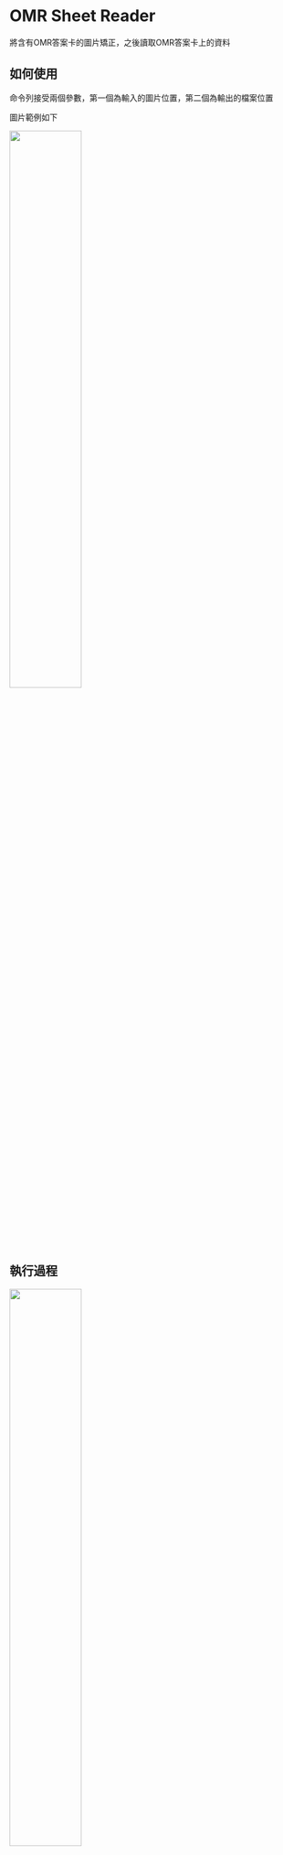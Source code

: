 # OMR Sheet Reader
將含有OMR答案卡的圖片矯正，之後讀取OMR答案卡上的資料
## 如何使用
命令列接受兩個參數，第一個為輸入的圖片位置，第二個為輸出的檔案位置

圖片範例如下

<img src="https://github.com/user-attachments/assets/9d52e7b0-d853-4086-8431-41cdac4152c6" width=50% height=50%>

## 執行過程
<img src="https://github.com/user-attachments/assets/3031051d-0f43-4ad9-a197-26df78230b4c" width=50% height=50%>

抓取四個定位點->校正透視變形-> 抓取左側填答區定位點->將答案輸出至txt
